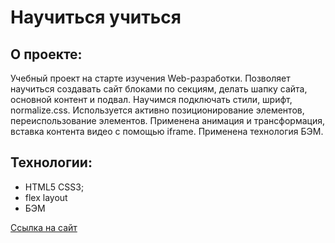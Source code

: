 # Научиться учиться

## О проекте:
Учебный проект на старте изучения Web-разработки.
Позволяет научиться создавать сайт блоками по секциям, делать шапку сайта, основной контент и подвал. Научимся подключать стили, шрифт, normalize.css. Используется активно позиционирование элементов, переиспользование элементов. Применена анимация и трансформация, вставка контента видео с помощью iframe. Применена технология БЭМ.

## Технологии:
* HTML5 CSS3;
* flex layout
* БЭМ

[Ссылка на сайт](https://godninoff.github.io/how-to-learn/)
